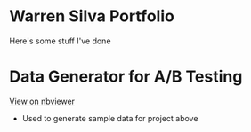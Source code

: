 # Warren Silva Portfolio
Here's some stuff I've done

# Data Generator for A/B Testing
[View on nbviewer](https://nbviewer.org/github/wsilva916/wsilva916.github.io/blob/main/ab_generator.ipynb)
- Used to generate sample data for project above
